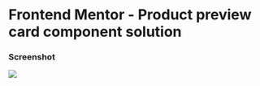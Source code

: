 # Frontend Mentor - Product preview card component solution

### Screenshot

![](./screenshot.jpg)


